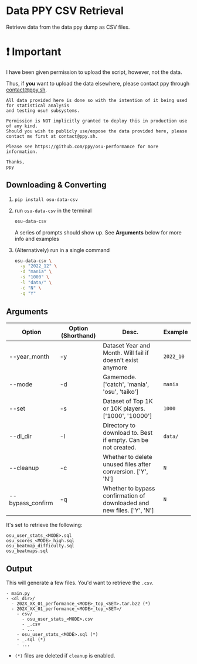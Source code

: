 # Data PPY CSV Retrieval

Retrieve data from the data ppy dump as CSV files.

# :exclamation: Important

I have been given permission to upload the script, however, not the data. 

Thus, if **you** want to upload the data elsewhere, please contact ppy through contact@ppy.sh.

```
All data provided here is done so with the intention of it being used for statistical analysis
and testing osu! subsystems.

Permission is NOT implicitly granted to deploy this in production use of any kind.
Should you wish to publicly use/expose the data provided here, please contact me first at contact@ppy.sh.

Please see https://github.com/ppy/osu-performance for more information.

Thanks,
ppy
```

## Downloading & Converting

1) `pip install osu-data-csv`
2) run `osu-data-csv` in the terminal
    ```bash
    osu-data-csv
    ```

    A series of prompts should show up. See **Arguments** below for more info and examples

3) (Alternatively) run in a single command

    ```bash
    osu-data-csv \
      -y "2022_12" \
      -d "mania" \
      -s "1000" \
      -l "data/" \
      -c "N" \
      -q "Y"
    ```

## Arguments

| Option           | Option (Shorthand) | Desc.                                                                  | Example                                      |
|------------------|--------------------|------------------------------------------------------------------------|----------------------------------------------|
| --year_month     | -y                 | Dataset Year and Month. Will fail if doesn't exist anymore             | `2022_10`                                    |
| --mode           | -d                 | Gamemode. ['catch', 'mania', 'osu', 'taiko']                           | `mania`                                      |
| --set            | -s                 | Dataset of Top 1K or 10K players. ['1000', '10000']                    | `1000`                                       |
| --dl_dir         | -l                 | Directory to download to. Best if empty. Can be not created.           | `data/`                                      |
| --cleanup        | -c                 | Whether to delete unused files after conversion. ['Y', 'N']            | `N`                                          |
| --bypass_confirm | -q                 | Whether to bypass confirmation of downloaded and new files. ['Y', 'N'] | `N`                                          |

It's set to retrieve the following:

```
osu_user_stats_<MODE>.sql
osu_scores_<MODE>_high.sql
osu_beatmap_difficulty.sql
osu_beatmaps.sql
```

## Output

This will generate a few files. You'd want to retrieve the `.csv`.

```
- main.py 
- <dl_dir>/
  - 202X_XX_01_performance_<MODE>_top_<SET>.tar.bz2 (*)
  - 202X_XX_01_performance_<MODE>_top_<SET>/
    - csv/
      - osu_user_stats_<MODE>.csv
      - _.csv
      - ...
    - osu_user_stats_<MODE>.sql (*)
    - _.sql (*)
    - ...
```

- `(*)` files are deleted if `cleanup` is enabled.
